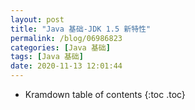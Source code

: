 ```yaml
---
layout: post
title: "Java 基础-JDK 1.5 新特性"
permalink: /blog/06986823
categories: [Java 基础]
tags: [Java 基础]
date: 2020-11-13 12:01:44
---
```


* Kramdown table of contents
{:toc .toc}
